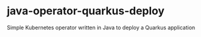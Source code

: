 # java-operator-quarkus-deploy
Simple Kubernetes operator written in Java to deploy a Quarkus application
